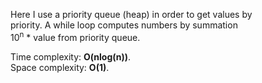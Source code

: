 Here I use a priority queue (heap) in order to get values by  
priority. A while loop computes numbers by summation  
10<sup>n</sup> * value from priority queue.

Time complexity: **O(nlog(n))**.   
Space complexity: **O(1)**. 